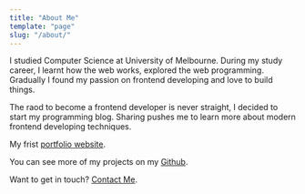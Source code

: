 ```yaml
---
title: "About Me"
template: "page"
slug: "/about/"
---
```


I studied Computer Science at University of Melbourne. During my study career, I learnt how the web works, explored the web programming. Gradually I found my passion on frontend developing and love to build things. 

The raod to become a frontend developer is never straight, I decided to start my programming blog. Sharing pushes me to learn more about modern frontend developing techniques.

My frist [portfolio website](https://lokissue.github.io/Portfolio_website/).

You can see more of my projects on my [Github](https://github.com/lokissue).

Want to get in touch? [Contact Me](/contact/).
